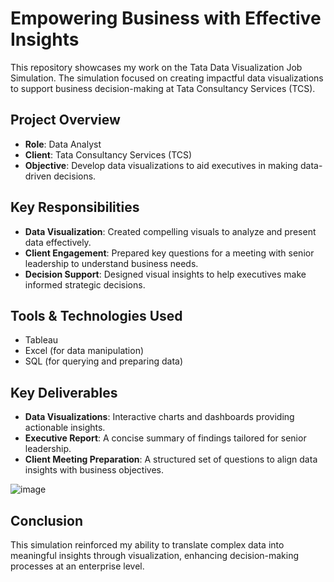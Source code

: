 # Empowering Business with Effective Insights 

This repository showcases my work on the Tata Data Visualization Job Simulation. The simulation focused on creating impactful data visualizations to support business decision-making at Tata Consultancy Services (TCS).

## Project Overview
- **Role**: Data Analyst
- **Client**: Tata Consultancy Services (TCS)
- **Objective**: Develop data visualizations to aid executives in making data-driven decisions.

## Key Responsibilities
- **Data Visualization**: Created compelling visuals to analyze and present data effectively.
- **Client Engagement**: Prepared key questions for a meeting with senior leadership to understand business needs.
- **Decision Support**: Designed visual insights to help executives make informed strategic decisions.

## Tools & Technologies Used
- Tableau 
- Excel (for data manipulation)
- SQL (for querying and preparing data)

## Key Deliverables
- **Data Visualizations**: Interactive charts and dashboards providing actionable insights.
- **Executive Report**: A concise summary of findings tailored for senior leadership.
- **Client Meeting Preparation**: A structured set of questions to align data insights with business objectives.

![image](https://github.com/user-attachments/assets/b2ccd8a6-2470-4560-b73f-34d4d775c7ca)


## Conclusion
This simulation reinforced my ability to translate complex data into meaningful insights through visualization, enhancing decision-making processes at an enterprise level.
